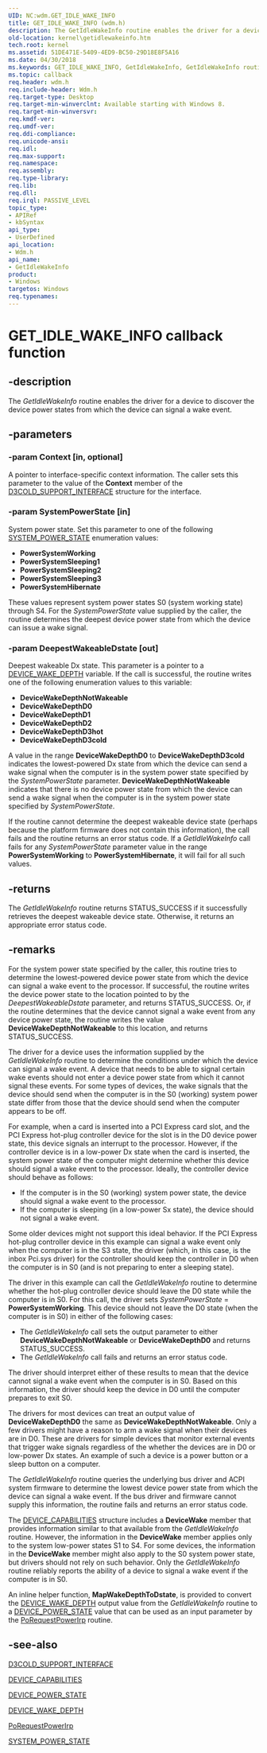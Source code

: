 ```yaml
---
UID: NC:wdm.GET_IDLE_WAKE_INFO
title: GET_IDLE_WAKE_INFO (wdm.h)
description: The GetIdleWakeInfo routine enables the driver for a device to discover the device power states from which the device can signal a wake event.
old-location: kernel\getidlewakeinfo.htm
tech.root: kernel
ms.assetid: 51DE471E-5409-4ED9-BC50-29D18E8F5A16
ms.date: 04/30/2018
ms.keywords: GET_IDLE_WAKE_INFO, GetIdleWakeInfo, GetIdleWakeInfo routine [Kernel-Mode Driver Architecture], kernel.getidlewakeinfo, wdm/GetIdleWakeInfo
ms.topic: callback
req.header: wdm.h
req.include-header: Wdm.h
req.target-type: Desktop
req.target-min-winverclnt: Available starting with Windows 8.
req.target-min-winversvr: 
req.kmdf-ver: 
req.umdf-ver: 
req.ddi-compliance: 
req.unicode-ansi: 
req.idl: 
req.max-support: 
req.namespace: 
req.assembly: 
req.type-library: 
req.lib: 
req.dll: 
req.irql: PASSIVE_LEVEL
topic_type:
- APIRef
- kbSyntax
api_type:
- UserDefined
api_location:
- Wdm.h
api_name:
- GetIdleWakeInfo
product:
- Windows
targetos: Windows
req.typenames: 
---
```


# GET_IDLE_WAKE_INFO callback function


## -description


The <i>GetIdleWakeInfo</i> routine enables the driver for a device to discover the device power states from which the device can signal a wake event.


## -parameters




### -param Context [in, optional]

A pointer to interface-specific context information. The caller sets this parameter to the value of the <b>Context</b> member of the <a href="https://docs.microsoft.com/windows-hardware/drivers/ddi/content/wdm/ns-wdm-_d3cold_support_interface">D3COLD_SUPPORT_INTERFACE</a> structure for the interface.


### -param SystemPowerState [in]

System power state. Set this parameter to one of the following <a href="https://docs.microsoft.com/windows-hardware/drivers/ddi/content/wdm/ne-wdm-_system_power_state">SYSTEM_POWER_STATE</a> enumeration values:

<ul>
<li><b>PowerSystemWorking</b></li>
<li><b>PowerSystemSleeping1</b></li>
<li><b>PowerSystemSleeping2</b></li>
<li><b>PowerSystemSleeping3</b></li>
<li><b>PowerSystemHibernate</b></li>
</ul>
These values represent system power states S0 (system working state) through S4. For the <i>SystemPowerState</i> value supplied by the caller, the routine determines the deepest device power state from which the device can issue a wake signal.


### -param DeepestWakeableDstate [out]

Deepest wakeable Dx state. This parameter is a pointer to a <a href="https://docs.microsoft.com/windows-hardware/drivers/ddi/content/wdm/ne-wdm-_device_wake_depth">DEVICE_WAKE_DEPTH</a> variable. If the call is successful, the routine writes one of the following enumeration values to this variable:

<ul>
<li><b>DeviceWakeDepthNotWakeable</b></li>
<li><b>DeviceWakeDepthD0</b></li>
<li><b>DeviceWakeDepthD1</b></li>
<li><b>DeviceWakeDepthD2</b></li>
<li><b>DeviceWakeDepthD3hot</b></li>
<li><b>DeviceWakeDepthD3cold</b></li>
</ul>
A value in the range <b>DeviceWakeDepthD0</b> to <b>DeviceWakeDepthD3cold</b> indicates the lowest-powered Dx state from which the device can send a wake signal when the computer is in the system power state specified by the <i>SystemPowerState</i> parameter. <b>DeviceWakeDepthNotWakeable</b> indicates that there is no device power state from which the device can send a wake signal when the computer is in the system power state specified by <i>SystemPowerState</i>.

If the routine cannot determine the deepest wakeable device state (perhaps because the platform firmware does not contain this information), the call fails and the routine returns an error status code. If a <i>GetIdleWakeInfo</i> call fails for any <i>SystemPowerState</i> parameter value in the range <b>PowerSystemWorking</b> to <b>PowerSystemHibernate</b>, it will fail for all such values.


## -returns



The <i>GetIdleWakeInfo</i> routine returns STATUS_SUCCESS if it successfully retrieves the deepest wakeable device state. Otherwise, it returns an appropriate error status code.




## -remarks



For the system power state specified by the caller, this routine tries to determine the lowest-powered device power state from which the device can signal a wake event to the processor. If successful, the routine writes the device power state to the location pointed to by the <i>DeepestWakeableDstate</i> parameter, and returns STATUS_SUCCESS. Or, if the routine determines that the device cannot signal a wake event from any device power state, the routine writes the value <b>DeviceWakeDepthNotWakeable</b> to this location, and returns STATUS_SUCCESS.

The driver for a device uses the information supplied by the <i>GetIdleWakeInfo</i> routine to determine the conditions under which the device can signal a wake event. A device that needs to be able to signal certain wake events should not enter a device power state from which it cannot signal these events. For some types of devices, the wake signals that the device should send when the computer is in the S0 (working) system power state differ from those that the device should send when the computer appears to be off.

For example, when a card is inserted into a PCI Express card slot, and the PCI Express hot-plug controller device for the slot is in the D0 device power state, this device signals an interrupt to the processor. However, if the controller device is in a low-power Dx state when the card is inserted, the system power state of the computer might determine whether this device should signal a wake event to the processor. Ideally, the controller device should behave as follows:

<ul>
<li>If the computer is in the S0 (working) system power state, the device should signal a wake event to the processor.</li>
<li>If the computer is sleeping (in a low-power Sx state), the device should not signal a wake event.</li>
</ul>
Some older devices might not support this ideal behavior. If the PCI Express hot-plug controller device in this example can signal a wake event only when the computer is in the S3 state, the driver (which, in this case, is the inbox Pci.sys driver) for the controller should keep the controller in D0 when the computer is in S0 (and is not preparing to enter a sleeping state).

The driver in this example can call the <i>GetIdleWakeInfo</i> routine to determine whether the hot-plug controller device should leave the D0 state while the computer is in S0. For this call, the driver sets <i>SystemPowerState</i> = <b>PowerSystemWorking</b>. This device should not leave the D0 state (when the computer is in S0) in either of the following cases:

<ul>
<li>The <i>GetIdleWakeInfo</i> call sets the output parameter to either <b>DeviceWakeDepthNotWakeable</b> or <b>DeviceWakeDepthD0</b> and returns STATUS_SUCCESS.</li>
<li>The <i>GetIdleWakeInfo</i> call fails and returns an error status code.</li>
</ul>
The driver should interpret either of these results to mean that the device cannot signal a wake event when the computer is in S0. Based on this information, the driver should keep the device in D0 until the computer prepares to exit S0.

The drivers for most devices can treat an output value of <b>DeviceWakeDepthD0</b> the same as <b>DeviceWakeDepthNotWakeable</b>. Only a few drivers might have a reason to arm a wake signal when their devices are in D0. These are drivers for simple devices that monitor external events that trigger wake signals regardless of the whether the devices are in D0 or low-power Dx states. An example of such a device is a power button or a sleep button on a computer.

The <i>GetIdleWakeInfo</i> routine queries the underlying bus driver and ACPI system firmware to determine the lowest device power state from which the device can signal a wake event. If the bus driver and firmware cannot supply this information, the routine fails and returns an error status code.


The <a href="https://docs.microsoft.com/windows-hardware/drivers/ddi/content/wdm/ns-wdm-_device_capabilities">DEVICE_CAPABILITIES</a> structure includes a <b>DeviceWake</b> member that provides information similar to that available from the <i>GetIdleWakeInfo</i> routine. However, the information in the <b>DeviceWake</b> member applies only to the system low-power states S1 to S4. For some devices, the information in the <b>DeviceWake</b> member might also apply to the S0 system power state, but drivers should not rely on such behavior. Only the <i>GetIdleWakeInfo</i> routine reliably reports the ability of a device to signal a wake event if the computer is in S0.

An inline helper function, <b>MapWakeDepthToDstate</b>, is provided to convert the <a href="https://docs.microsoft.com/windows-hardware/drivers/ddi/content/wdm/ne-wdm-_device_wake_depth">DEVICE_WAKE_DEPTH</a> output value from the <i>GetIdleWakeInfo</i> routine to a <a href="https://docs.microsoft.com/windows-hardware/drivers/ddi/content/wudfddi/ne-wudfddi-_device_power_state">DEVICE_POWER_STATE</a> value that can be used as an input parameter by the <a href="https://docs.microsoft.com/windows-hardware/drivers/ddi/content/wdm/nf-wdm-porequestpowerirp">PoRequestPowerIrp</a> routine.




## -see-also




<a href="https://docs.microsoft.com/windows-hardware/drivers/ddi/content/wdm/ns-wdm-_d3cold_support_interface">D3COLD_SUPPORT_INTERFACE</a>



<a href="https://docs.microsoft.com/windows-hardware/drivers/ddi/content/wdm/ns-wdm-_device_capabilities">DEVICE_CAPABILITIES</a>



<a href="https://docs.microsoft.com/windows-hardware/drivers/ddi/content/wudfddi/ne-wudfddi-_device_power_state">DEVICE_POWER_STATE</a>



<a href="https://docs.microsoft.com/windows-hardware/drivers/ddi/content/wdm/ne-wdm-_device_wake_depth">DEVICE_WAKE_DEPTH</a>



<a href="https://docs.microsoft.com/windows-hardware/drivers/ddi/content/wdm/nf-wdm-porequestpowerirp">PoRequestPowerIrp</a>



<a href="https://docs.microsoft.com/windows-hardware/drivers/ddi/content/wdm/ne-wdm-_system_power_state">SYSTEM_POWER_STATE</a>
 

 


